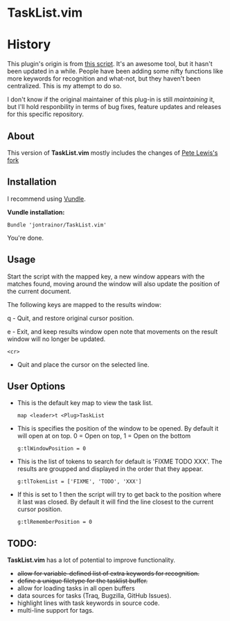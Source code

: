 TaskList.vim
============

# History

This plugin's origin is from [this script](http://www.vim.org/scripts/script.php?script_id=2607).
It's an awesome tool, but it hasn't been updated in a while. People have been 
adding some nifty functions like more keywords for recognition and what-not, 
but they haven't been centralized. This is my attempt to do so.

I don't know if the original maintainer of this plug-in is still *maintaining*
it, but I'll hold responbility in terms of bug fixes, feature updates and 
releases for this specific repository.

## About

This version of **TaskList.vim** mostly includes the changes
of [Pete Lewis's fork](https://github.com/petelewis/TaskList.vim)

## Installation
I recommend using [Vundle](https://github.com/gmarik/vundle#readme).

**Vundle installation:**
```viml
Bundle 'jontrainor/TaskList.vim'
```

You're done.

## Usage
Start the script with the mapped key, a new window appears
with the matches found, moving around the window will also
update the position of the current document.

The following keys are mapped to the results window:

q - Quit, and restore original cursor position.

e - Exit, and keep results window open note that
movements on the result window will no longer be
updated.

```
<cr>
```
- Quit and place the cursor on the selected line.

## User Options
* This is the default key map to view the task list.

	```
	map <leader>t <Plug>TaskList
	```

* This is specifies the position of the window to be opened. By
default it will open at on top.
0 = Open on top,
1 = Open on the bottom

	```
	g:tlWindowPosition = 0
	```

* This is the list of tokens to search for default is
'FIXME TODO XXX'. The results are groupped and displayed in the
order that they appear.

	```
	g:tlTokenList = ['FIXME', 'TODO', 'XXX']
	```

* If this is set to 1 then the script will try to get back to the
position where it last was closed. By default it will find the line
closest to the current cursor position.

	```
	g:tlRememberPosition = 0
	```

## TODO:
**TaskList.vim** has a lot of potential to improve functionality.

 * ~~allow for variable-defined list of extra keywords for recognition.~~
 * ~~define a unique filetype for the tasklist buffer.~~
 * allow for loading tasks in all open buffers
 * data sources for tasks (Traq, Bugzilla, GitHub Issues).
 * highlight lines with task keywords in source code.
 * multi-line support for tags.


